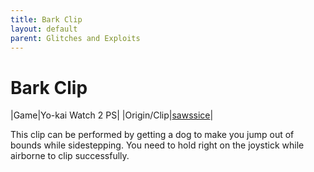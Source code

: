 ```yaml
---
title: Bark Clip
layout: default
parent: Glitches and Exploits
---
```


# Bark Clip

|Game|Yo-kai Watch 2 PS|
|Origin/Clip|[sawssice](https://cdn.discordapp.com/attachments/1179179981734170764/1396845353499889714/lv_0_20250721152411.mp4?ex=68b0589c&is=68af071c&hm=2f767e01fef2cbeb3edf9b49172e23cb5779921489927cab3bd3ec3fb3739a9e&)|

This clip can be performed by getting a dog to make you jump out of bounds while sidestepping. You need to hold right on the joystick while airborne to clip successfully.
